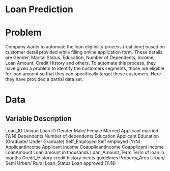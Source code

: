 # Loan Prediction

# Problem
Company wants to automate the loan eligibility process (real time) based on customer detail provided while filling online application form. These details are Gender, Marital Status, Education, Number of Dependents, Income, Loan Amount, Credit History and others. To automate this process, they have given a problem to identify the customers segments, those are eligible for loan amount so that they can specifically target these customers. Here they have provided a partial data set.

# Data

## Variable                    Description

Loan_ID                     Unique Loan ID
Gender                      Male/ Female
Married                     Applicant married (Y/N)
Dependents                  Number of dependents
Education                   Applicant Education (Graduate/ Under Graduate)
Self_Employed               Self employed (Y/N)
ApplicantIncome             Applicant income
CoapplicantIncome           Coapplicant income
LoanAmount                  Loan amount in thousands
Loan_Amount_Term            Term of loan in months
Credit_History              credit history meets guidelines
Property_Area               Urban/ Semi Urban/ Rural
Loan_Status                 Loan approved (Y/N)
